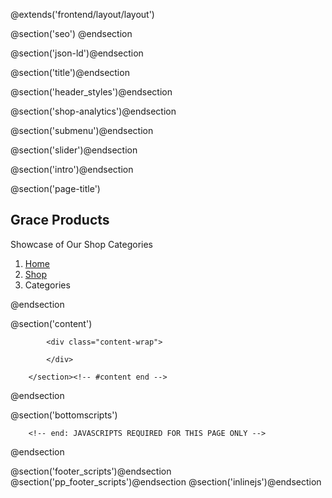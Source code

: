 @extends('frontend/layout/layout')

@section('seo')
    <meta name="title" content="">
    <meta name="description" content=" ">
    <meta name="keywords" content=" ">
    <meta name="author" content="The Grace Company">
@endsection

@section('json-ld')@endsection

@section('title')@endsection

@section('header_styles')@endsection

@section('shop-analytics')@endsection

@section('submenu')@endsection

@section('slider')@endsection

@section('intro')@endsection

@section('page-title')
    <!-- Page Title ============================================= -->
    <section id="page-title">
        <div class="container clearfix">
            <h1>Grace Products</h1>
            <span>Showcase of Our Shop Categories</span>
            <ol class="breadcrumb">
                <li><a href="#">Home</a></li>
                <li><a href="#">Shop</a></li>
                <li class="active">Categories</li>
            </ol>
        </div>
    </section><!-- #page-title end -->
@endsection

@section('content')
        <!-- Content
        ============================================= -->
        <section id="content">

            <div class="content-wrap">

            </div>

        </section><!-- #content end -->
@endsection

@section('bottomscripts')
        <!-- start: JAVASCRIPTS REQUIRED FOR THIS PAGE ONLY -->

        <!-- end: JAVASCRIPTS REQUIRED FOR THIS PAGE ONLY -->
@endsection

@section('footer_scripts')@endsection
@section('pp_footer_scripts')@endsection
@section('inlinejs')@endsection


